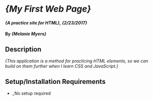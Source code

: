 # _{My First Web Page}_

#### _{A practice site for HTML}, {2/23/2017}_

#### By _**{Melanie Myers}**_

## Description

_{This application is a method for practicing HTML elements, so we can build on them further when I learn CSS and JavaScript.}_

## Setup/Installation Requirements

* _No setup required
